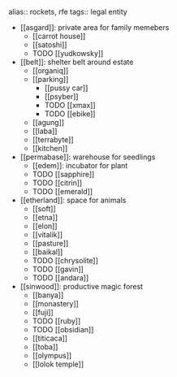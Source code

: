 alias:: rockets, rfe
tags:: legal entity

- [[asgard]]: private area for family memebers
	- [[carrot house]]
	- [[satoshi]]
	- TODO [[yudkowsky]]
- [[belt]]: shelter belt around estate
	- [[organiq]]
	- [[parking]]
		- [[pussy car]]
		- [[psyber]]
		- TODO [[xmax]]
		- TODO [[ebike]]
	- [[agung]]
	- [[laba]]
	- [[terrabyte]]
	- [[kitchen]]
- [[permabase]]: warehouse for seedlings
	- [[edem]]: incubator for plant
	- TODO [[sapphire]]
	- TODO [[citrin]]
	- TODO [[emerald]]
- [[etherland]]: space for animals
	- [[soft]]
	- [[etna]]
	- [[elon]]
	- [[vitalik]]
	- [[pasture]]
	- [[baikal]]
	- TODO [[chrysolite]]
	- TODO [[gavin]]
	- TODO [[andara]]
- [[sinwood]]: productive magic forest
	- [[banya]]
	- [[monastery]]
	- [[fuji]]
	- TODO [[ruby]]
	- TODO [[obsidian]]
	- [[titicaca]]
	- [[toba]]
	- [[olympus]]
	- [[lolok temple]]